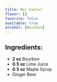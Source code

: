 ```yaml
---
title: Nor Easter
flavor: []
favorite: false
available: true
alcohol: [Bourbon]
---
```

## Ingredients:

- **2 oz** Bourbon
- **0.5 oz** Lime Juice
- **0.5 oz** Maple Syrup
- Ginger Beer





